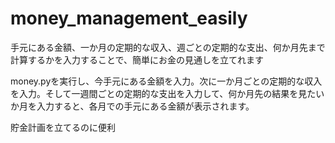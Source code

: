 # money_management_easily
手元にある金額、一か月の定期的な収入、週ごとの定期的な支出、何か月先まで計算するかを入力することで、簡単にお金の見通しを立てれます

money.pyを実行し、今手元にある金額を入力。次に一か月ごとの定期的な収入を入力。そして一週間ごとの定期的な支出を入力して、何か月先の結果を見たいか月を入力すると、各月での手元にある金額が表示されます。

貯金計画を立てるのに便利
